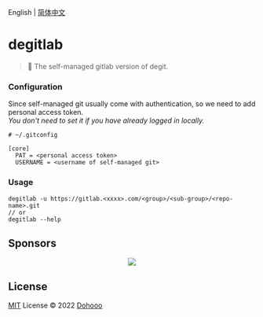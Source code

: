English | [简体中文](./README.zh-CN.md)

# degitlab

> 🫥 The self-managed gitlab version of degit.

### Configuration

Since self-managed git usually come with authentication, so we need to add personal access token.  
*You don't need to set it if you have already logged in locally.*
```
# ~/.gitconfig

[core]
  PAT = <personal access token>
  USERNAME = <username of self-managed git>
```

### Usage

```
degitlab -u https://gitlab.<xxxx>.com/<group>/<sub-group>/<repo-name>.git
// or
degitlab --help
```

## Sponsors

<p align="center">
  <img src='https://github.com/dohooo/sponsors/blob/master/sponsors.png?raw=true'/>
</p>

## License

[MIT](./LICENSE) License © 2022 [Dohooo](https://github.com/dohooo)
